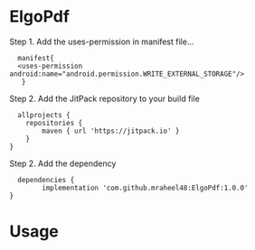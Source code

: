 # ElgoPdf 
Step 1. Add the uses-permission in manifest file...
      
      manifest{
      <uses-permission android:name="android.permission.WRITE_EXTERNAL_STORAGE"/>
       }
  
Step 2. Add the JitPack repository to your build file

      allprojects {
		repositories {
			maven { url 'https://jitpack.io' }
		}
	}

Step 2. Add the dependency
      
      dependencies {
	        implementation 'com.github.mraheel48:ElgoPdf:1.0.0'
	}
      
# Usage
